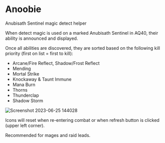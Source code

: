 # Anoobie
Anubisath Sentinel magic detect helper

When detect magic is used on a marked Anubisath Sentinel in AQ40, their ability is announced and displayed. 

Once all abilities are discovered, they are sorted based on the following kill priority (first on list = first to kill):
- Arcane/Fire Reflect, Shadow/Frost Reflect
- Mending
- Mortal Strike
- Knockaway & Taunt Immune
- Mana Burn
- Thorns
- Thunderclap
- Shadow Storm

![Screenshot 2023-06-25 144028](https://github.com/nerdsnoward/Anoobie/assets/134713605/33fe4a74-36ba-4d84-9760-651b7b18acf6)

Icons will reset when re-entering combat or when refresh button is clicked (upper left corner).

Recommended for mages and raid leads.


